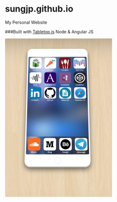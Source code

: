 # sungjp.github.io
My Personal Website

###Built with
[Tabletop.js](https://github.com/jsoma/tabletop)
Node & Angular JS

![](prod/img/website.jpg?raw=true "Grant Hyun Park")
